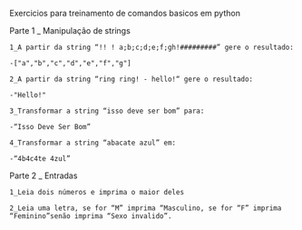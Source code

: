 Exercicios para treinamento de comandos basicos em python

Parte 1 _ Manipulação de strings

    1_A partir da string “!! ! a;b;c;d;e;f;gh!#########” gere o resultado:
    
    -["a","b","c","d","e","f","g"]

    2_A partir da string “ring ring! - hello!“ gere o resultado:

    -"Hello!"

    3_Transformar a string “isso deve ser bom” para:
    
    -“Isso Deve Ser Bom”

    4_Transformar a string “abacate azul” em:
    
    -“4b4c4te 4zul”

Parte 2 _ Entradas

    1_Leia dois números e imprima o maior deles

    2_Leia uma letra, se for “M” imprima “Masculino, se for “F” imprima “Feminino”senão imprima “Sexo invalido”.